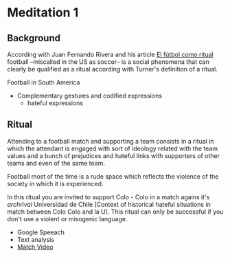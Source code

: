 # Meditation 1

## Background

According with Juan Fernando Rivera and his article [El fútbol como ritual](https://cuadrivio.net/el-futbol-como-ritual/) football –miscalled in the US as soccer– is a social phenomena that can clearly be qualified as a ritual according with Turner's definition of a ritual.

Football in South America

* Complementary gestures and codified expressions
  * hateful expressions

## Ritual

Attending to a football match and supporting a team consists in a ritual in which the attendant is engaged with sort of ideology related with the team values and a bunch of prejudices and hateful links with supporters of other teams and even of the same team.

Football most of the time is a rude space which reflects the violence of the society in which it is experienced.

In this ritual you are invited to support Colo - Colo in a match agains it's *archrival* Universidad de Chile [Context of historical hateful situations in match between Colo Colo and la U]. This ritual can only be successful if you don't use a violent or misogenic language.

* Google Speeach
* Text analysis
* [Match Video](https://www.youtube.com/watch?v=vV6vuEOs1eE)

